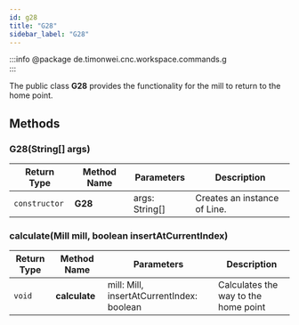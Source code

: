 ```yaml
---
id: g28
title: "G28"
sidebar_label: "G28"
---
```


:::info
@package de.timonwei.cnc.workspace.commands.g   
:::

The public class **G28** provides the functionality for the mill to return to the home point.


## Methods

### G28(String[] args)
| Return Type   | Method Name   | Parameters  | Description    |
| ------------- | ------------- | ----------- | -------------- |
| `constructor`       | **G28**      |       args: String[]      | Creates an instance of Line. |

### calculate(Mill mill, boolean insertAtCurrentIndex)
| Return Type   | Method Name   | Parameters  | Description    |
| ------------- | ------------- | ----------- | -------------- |
| `void`       | **calculate**      |        mill: Mill, insertAtCurrentIndex: boolean      | Calculates the way to the home point |